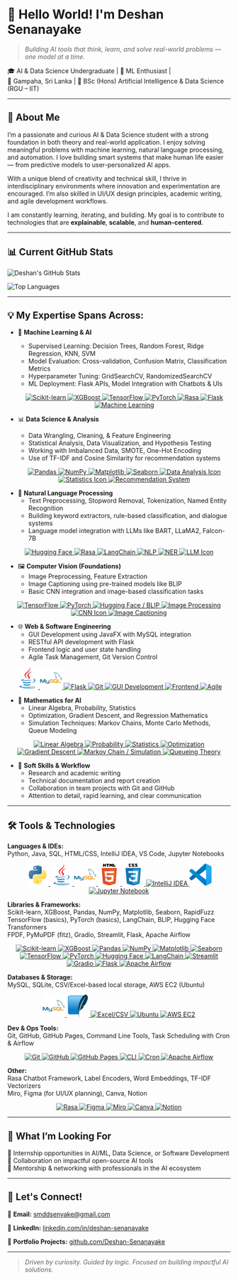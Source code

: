 # 👋 Hello World! I'm Deshan Senanayake

> *Building AI tools that think, learn, and solve real-world problems — one model at a time.*

🎓 AI & Data Science Undergraduate | 🤖 ML Enthusiast |  
📍 Gampaha, Sri Lanka | 💼 BSc (Hons) Artificial Intelligence & Data Science (RGU – IIT)

---

## 🧠 About Me

I’m a passionate and curious AI & Data Science student with a strong foundation in both theory and real-world application. I enjoy solving meaningful problems with machine learning, natural language processing, and automation. I love building smart systems that make human life easier — from predictive models to user-personalized AI apps.

With a unique blend of creativity and technical skill, I thrive in interdisciplinary environments where innovation and experimentation are encouraged. I’m also skilled in UI/UX design principles, academic writing, and agile development workflows.

I am constantly learning, iterating, and building. My goal is to contribute to technologies that are **explainable**, **scalable**, and **human-centered**.

---

## 📊 Current GitHub Stats

![Deshan's GitHub Stats](https://github-readme-stats.vercel.app/api?username=Deshan-Senanayake&show_icons=true&theme=react&count_private=true)



![Top Languages](https://github-readme-stats.vercel.app/api/top-langs/?username=Deshan-Senanayake&layout=compact&theme=react)

---


## 💡 My Expertise Spans Across:

- 🧠 **Machine Learning & AI**  
  - Supervised Learning: Decision Trees, Random Forest, Ridge Regression, KNN, SVM  
  - Model Evaluation: Cross-validation, Confusion Matrix, Classification Metrics  
  - Hyperparameter Tuning: GridSearchCV, RandomizedSearchCV  
  - ML Deployment: Flask APIs, Model Integration with Chatbots & UIs
 
  <p align="center">
  <!-- Scikit-learn -->
  <a href="https://scikit-learn.org/" target="_blank" rel="noreferrer">
    <img src="https://upload.wikimedia.org/wikipedia/commons/0/05/Scikit_learn_logo_small.svg" alt="Scikit-learn" width="50" height="50"/>
  </a>

  <!-- XGBoost -->
  <a href="https://xgboost.ai/" target="_blank" rel="noreferrer">
    <img src="https://raw.githubusercontent.com/Deshan-Senanayake/ai-assets/main/xgboost-logo.png" alt="XGBoost" width="50" height="50"/>
  </a>

  <!-- TensorFlow -->
  <a href="https://www.tensorflow.org/" target="_blank" rel="noreferrer">
    <img src="https://cdn.jsdelivr.net/gh/devicons/devicon/icons/tensorflow/tensorflow-original.svg" alt="TensorFlow" width="50" height="50"/>
  </a>

  <!-- PyTorch -->
  <a href="https://pytorch.org/" target="_blank" rel="noreferrer">
    <img src="https://cdn.jsdelivr.net/gh/devicons/devicon/icons/pytorch/pytorch-original.svg" alt="PyTorch" width="50" height="50"/>
  </a>

  <!-- Rasa -->
  <a href="https://rasa.com/" target="_blank" rel="noreferrer">
    <img src="https://avatars.githubusercontent.com/u/37041337?s=200&v=4" alt="Rasa" width="50" height="50"/>
  </a>

  <!-- Flask -->
  <a href="https://flask.palletsprojects.com/" target="_blank" rel="noreferrer">
    <img src="https://raw.githubusercontent.com/Deshan-Senanayake/ai-assets/main/flask-icon.png" alt="Flask" width="50" height="50"/>
  </a>

  <!-- General Machine Learning (symbolic icon) -->
  <a href="https://en.wikipedia.org/wiki/Machine_learning" target="_blank" rel="noreferrer">
    <img src="https://cdn-icons-png.flaticon.com/512/747/747376.png" alt="Machine Learning" width="50" height="50"/>
  </a>
</p>


- 📊 **Data Science & Analysis**  
  - Data Wrangling, Cleaning, & Feature Engineering  
  - Statistical Analysis, Data Visualization, and Hypothesis Testing  
  - Working with Imbalanced Data, SMOTE, One-Hot Encoding  
  - Use of TF-IDF and Cosine Similarity for recommendation systems
  
  <p align="center">
  <!-- Pandas -->
  <a href="https://pandas.pydata.org/" target="_blank" rel="noreferrer">
    <img src="https://cdn.jsdelivr.net/gh/devicons/devicon/icons/pandas/pandas-original.svg" alt="Pandas" width="50" height="50"/>
  </a>

  <!-- NumPy -->
  <a href="https://numpy.org/" target="_blank" rel="noreferrer">
    <img src="https://cdn.jsdelivr.net/gh/devicons/devicon/icons/numpy/numpy-original.svg" alt="NumPy" width="50" height="50"/>
  </a>

  <!-- Matplotlib -->
  <a href="https://matplotlib.org/" target="_blank" rel="noreferrer">
    <img src="https://matplotlib.org/_static/images/logo2.svg" alt="Matplotlib" width="50" height="50"/>
  </a>

  <!-- Seaborn -->
  <a href="https://seaborn.pydata.org/" target="_blank" rel="noreferrer">
    <img src="https://seaborn.pydata.org/_static/logo-wide-lightbg.svg" alt="Seaborn" width="80" height="40"/>
  </a>

  <!-- Symbolic: Data Science -->
  <a href="https://en.wikipedia.org/wiki/Data_analysis" target="_blank" rel="noreferrer">
    <img src="https://cdn-icons-png.flaticon.com/512/2421/2421203.png" alt="Data Analysis Icon" width="50" height="50"/>
  </a>

  <!-- Symbolic: Statistics -->
  <a href="https://en.wikipedia.org/wiki/Statistical_analysis" target="_blank" rel="noreferrer">
    <img src="https://cdn-icons-png.flaticon.com/512/3898/3898670.png" alt="Statistics Icon" width="50" height="50"/>
  </a>

  <!-- Symbolic: Recommendation / TF-IDF -->
  <a href="https://en.wikipedia.org/wiki/Recommendation_system" target="_blank" rel="noreferrer">
    <img src="https://cdn-icons-png.flaticon.com/512/2875/2875451.png" alt="Recommendation System" width="50" height="50"/>
  </a>
</p>


- 🤖 **Natural Language Processing**  
  - Text Preprocessing, Stopword Removal, Tokenization, Named Entity Recognition  
  - Building keyword extractors, rule-based classification, and dialogue systems  
  - Language model integration with LLMs like BART, LLaMA2, Falcon-7B  

<p align="center">
  <!-- Hugging Face Transformers -->
  <a href="https://huggingface.co/" target="_blank" rel="noreferrer">
    <img src="https://huggingface.co/front/assets/huggingface_logo.svg" alt="Hugging Face" width="50" height="50"/>
  </a>

  <!-- Rasa NLP -->
  <a href="https://rasa.com/" target="_blank" rel="noreferrer">
    <img src="https://avatars.githubusercontent.com/u/37041337?s=200&v=4" alt="Rasa" width="50" height="50"/>
  </a>

  <!-- LangChain (for LLM integration) -->
  <a href="https://www.langchain.com/" target="_blank" rel="noreferrer">
    <img src="https://avatars.githubusercontent.com/u/139895814?s=200&v=4" alt="LangChain" width="50" height="50"/>
  </a>

  <!-- Symbolic NLP / Text Processing -->
  <a href="https://en.wikipedia.org/wiki/Natural_language_processing" target="_blank" rel="noreferrer">
    <img src="https://cdn-icons-png.flaticon.com/512/1581/1581134.png" alt="NLP" width="50" height="50"/>
  </a>

  <!-- Symbolic Tokenization / NER -->
  <a href="https://en.wikipedia.org/wiki/Named-entity_recognition" target="_blank" rel="noreferrer">
    <img src="https://cdn-icons-png.flaticon.com/512/4783/4783699.png" alt="NER" width="50" height="50"/>
  </a>

  <!-- Symbolic LLM -->
  <a href="https://en.wikipedia.org/wiki/Large_language_model" target="_blank" rel="noreferrer">
    <img src="https://cdn-icons-png.flaticon.com/512/4479/4479303.png" alt="LLM Icon" width="50" height="50"/>
  </a>
</p>


- 🖼️ **Computer Vision (Foundations)**  
  - Image Preprocessing, Feature Extraction  
  - Image Captioning using pre-trained models like BLIP  
  - Basic CNN integration and image-based classification tasks  

<p align="center">
  <!-- TensorFlow -->
  <a href="https://www.tensorflow.org/" target="_blank" rel="noreferrer">
    <img src="https://cdn.jsdelivr.net/gh/devicons/devicon/icons/tensorflow/tensorflow-original.svg" alt="TensorFlow" width="50" height="50"/>
  </a>

  <!-- PyTorch -->
  <a href="https://pytorch.org/" target="_blank" rel="noreferrer">
    <img src="https://cdn.jsdelivr.net/gh/devicons/devicon/icons/pytorch/pytorch-original.svg" alt="PyTorch" width="50" height="50"/>
  </a>

  <!-- Hugging Face (for BLIP) -->
  <a href="https://huggingface.co/" target="_blank" rel="noreferrer">
    <img src="https://huggingface.co/front/assets/huggingface_logo.svg" alt="Hugging Face / BLIP" width="50" height="50"/>
  </a>

  <!-- Symbolic: Image Processing -->
  <a href="https://en.wikipedia.org/wiki/Image_processing" target="_blank" rel="noreferrer">
    <img src="https://cdn-icons-png.flaticon.com/512/3239/3239955.png" alt="Image Processing" width="50" height="50"/>
  </a>

  <!-- Symbolic: CNN / Vision -->
  <a href="https://en.wikipedia.org/wiki/Convolutional_neural_network" target="_blank" rel="noreferrer">
    <img src="https://cdn-icons-png.flaticon.com/512/9112/9112974.png" alt="CNN Icon" width="50" height="50"/>
  </a>

  <!-- Symbolic: Image Captioning -->
  <a href="https://en.wikipedia.org/wiki/Image_captioning" target="_blank" rel="noreferrer">
    <img src="https://cdn-icons-png.flaticon.com/512/5523/5523354.png" alt="Image Captioning" width="50" height="50"/>
  </a>
</p>


- 🌐 **Web & Software Engineering**  
  - GUI Development using JavaFX with MySQL integration  
  - RESTful API development with Flask  
  - Frontend logic and user state handling  
  - Agile Task Management, Git Version Control  

<p align="center">
  <!-- Java (for JavaFX) -->
  <a href="https://www.java.com/" target="_blank" rel="noreferrer">
    <img src="https://raw.githubusercontent.com/devicons/devicon/master/icons/java/java-original.svg" alt="JavaFX" width="50" height="50"/>
  </a>

  <!-- MySQL -->
  <a href="https://www.mysql.com/" target="_blank" rel="noreferrer">
    <img src="https://raw.githubusercontent.com/devicons/devicon/master/icons/mysql/mysql-original-wordmark.svg" alt="MySQL" width="50" height="50"/>
  </a>

  <!-- Flask -->
  <a href="https://flask.palletsprojects.com/" target="_blank" rel="noreferrer">
    <img src="https://raw.githubusercontent.com/Deshan-Senanayake/ai-assets/main/flask-icon.png" alt="Flask" width="50" height="50"/>
  </a>

  <!-- Git -->
  <a href="https://git-scm.com/" target="_blank" rel="noreferrer">
    <img src="https://www.vectorlogo.zone/logos/git-scm/git-scm-icon.svg" alt="Git" width="50" height="50"/>
  </a>

  <!-- Symbolic: GUI Dev -->
  <a href="https://en.wikipedia.org/wiki/Graphical_user_interface" target="_blank" rel="noreferrer">
    <img src="https://cdn-icons-png.flaticon.com/512/3144/3144456.png" alt="GUI Development" width="50" height="50"/>
  </a>

  <!-- Symbolic: Frontend Logic -->
  <a href="https://en.wikipedia.org/wiki/Web_application" target="_blank" rel="noreferrer">
    <img src="https://cdn-icons-png.flaticon.com/512/1006/1006363.png" alt="Frontend" width="50" height="50"/>
  </a>

  <!-- Symbolic: Agile / Task Management -->
  <a href="https://en.wikipedia.org/wiki/Agile_software_development" target="_blank" rel="noreferrer">
    <img src="https://cdn-icons-png.flaticon.com/512/4783/4783606.png" alt="Agile" width="50" height="50"/>
  </a>
</p>


- 🧪 **Mathematics for AI**  
  - Linear Algebra, Probability, Statistics  
  - Optimization, Gradient Descent, and Regression Mathematics  
  - Simulation Techniques: Markov Chains, Monte Carlo Methods, Queue Modeling  

<p align="center">
  <!-- Linear Algebra -->
  <a href="https://en.wikipedia.org/wiki/Linear_algebra" target="_blank" rel="noreferrer">
    <img src="https://cdn-icons-png.flaticon.com/512/206/206981.png" alt="Linear Algebra" width="50" height="50"/>
  </a>

  <!-- Probability -->
  <a href="https://en.wikipedia.org/wiki/Probability_theory" target="_blank" rel="noreferrer">
    <img src="https://cdn-icons-png.flaticon.com/512/4149/4149647.png" alt="Probability" width="50" height="50"/>
  </a>

  <!-- Statistics -->
  <a href="https://en.wikipedia.org/wiki/Statistics" target="_blank" rel="noreferrer">
    <img src="https://cdn-icons-png.flaticon.com/512/3898/3898670.png" alt="Statistics" width="50" height="50"/>
  </a>

  <!-- Optimization -->
  <a href="https://en.wikipedia.org/wiki/Mathematical_optimization" target="_blank" rel="noreferrer">
    <img src="https://cdn-icons-png.flaticon.com/512/1611/1611318.png" alt="Optimization" width="50" height="50"/>
  </a>

  <!-- Gradient Descent -->
  <a href="https://en.wikipedia.org/wiki/Gradient_descent" target="_blank" rel="noreferrer">
    <img src="https://cdn-icons-png.flaticon.com/512/2510/2510615.png" alt="Gradient Descent" width="50" height="50"/>
  </a>

  <!-- Simulation (Markov / Monte Carlo) -->
  <a href="https://en.wikipedia.org/wiki/Markov_chain" target="_blank" rel="noreferrer">
    <img src="https://cdn-icons-png.flaticon.com/512/9012/9012586.png" alt="Markov Chain / Simulation" width="50" height="50"/>
  </a>

  <!-- Queue Modeling -->
  <a href="https://en.wikipedia.org/wiki/Queueing_theory" target="_blank" rel="noreferrer">
    <img src="https://cdn-icons-png.flaticon.com/512/943/943204.png" alt="Queueing Theory" width="50" height="50"/>
  </a>
</p>


- 🧠 **Soft Skills & Workflow**  
  - Research and academic writing  
  - Technical documentation and report creation  
  - Collaboration in team projects with Git and GitHub  
  - Attention to detail, rapid learning, and clear communication



---

## 🛠️ Tools & Technologies

**Languages & IDEs:**  
Python, Java, SQL, HTML/CSS, IntelliJ IDEA, VS Code, Jupyter Notebooks  

<p align="center">
  <!-- Python -->
  <a href="https://www.python.org/" target="_blank" rel="noreferrer">
    <img src="https://raw.githubusercontent.com/devicons/devicon/master/icons/python/python-original.svg" alt="Python" width="50" height="50"/>
  </a>

  <!-- Java -->
  <a href="https://www.java.com/" target="_blank" rel="noreferrer">
    <img src="https://raw.githubusercontent.com/devicons/devicon/master/icons/java/java-original.svg" alt="Java" width="50" height="50"/>
  </a>

  <!-- SQL -->
  <a href="https://www.mysql.com/" target="_blank" rel="noreferrer">
    <img src="https://raw.githubusercontent.com/devicons/devicon/master/icons/mysql/mysql-original-wordmark.svg" alt="MySQL" width="50" height="50"/>
  </a>

  <!-- HTML5 -->
  <a href="https://html.spec.whatwg.org/" target="_blank" rel="noreferrer">
    <img src="https://raw.githubusercontent.com/devicons/devicon/master/icons/html5/html5-original-wordmark.svg" alt="HTML5" width="50" height="50"/>
  </a>

  <!-- CSS3 -->
  <a href="https://www.w3schools.com/css/" target="_blank" rel="noreferrer">
    <img src="https://raw.githubusercontent.com/devicons/devicon/master/icons/css3/css3-original-wordmark.svg" alt="CSS3" width="50" height="50"/>
  </a>

  <!-- IntelliJ IDEA -->
  <a href="https://www.jetbrains.com/idea/" target="_blank" rel="noreferrer">
    <img src="https://cdn.jsdelivr.net/gh/devicons/devicon/icons/intellij/intellij-original.svg" alt="IntelliJ IDEA" width="50" height="50"/>
  </a>

  <!-- VS Code -->
  <a href="https://code.visualstudio.com/" target="_blank" rel="noreferrer">
    <img src="https://raw.githubusercontent.com/devicons/devicon/master/icons/vscode/vscode-original.svg" alt="VS Code" width="50" height="50"/>
  </a>

  <!-- Jupyter Notebook -->
  <a href="https://jupyter.org/" target="_blank" rel="noreferrer">
    <img src="https://cdn.jsdelivr.net/gh/devicons/devicon/icons/jupyter/jupyter-original.svg" alt="Jupyter Notebook" width="50" height="50"/>
  </a>
</p>


**Libraries & Frameworks:**  
Scikit-learn, XGBoost, Pandas, NumPy, Matplotlib, Seaborn, RapidFuzz  
TensorFlow (basics), PyTorch (basics), LangChain, BLIP, Hugging Face Transformers  
FPDF, PyMuPDF (fitz), Gradio, Streamlit, Flask, Apache Airflow  

<p align="center">
  <!-- Scikit-learn -->
  <a href="https://scikit-learn.org/" target="_blank" rel="noreferrer">
    <img src="https://upload.wikimedia.org/wikipedia/commons/0/05/Scikit_learn_logo_small.svg" alt="Scikit-learn" width="50" height="50"/>
  </a>

  <!-- XGBoost -->
  <a href="https://xgboost.ai/" target="_blank" rel="noreferrer">
    <img src="https://raw.githubusercontent.com/Deshan-Senanayake/ai-assets/main/xgboost-logo.png" alt="XGBoost" width="50" height="50"/>
  </a>

  <!-- Pandas -->
  <a href="https://pandas.pydata.org/" target="_blank" rel="noreferrer">
    <img src="https://cdn.jsdelivr.net/gh/devicons/devicon/icons/pandas/pandas-original.svg" alt="Pandas" width="50" height="50"/>
  </a>

  <!-- NumPy -->
  <a href="https://numpy.org/" target="_blank" rel="noreferrer">
    <img src="https://cdn.jsdelivr.net/gh/devicons/devicon/icons/numpy/numpy-original.svg" alt="NumPy" width="50" height="50"/>
  </a>

  <!-- Matplotlib -->
  <a href="https://matplotlib.org/" target="_blank" rel="noreferrer">
    <img src="https://matplotlib.org/_static/images/logo2.svg" alt="Matplotlib" width="50" height="50"/>
  </a>

  <!-- Seaborn -->
  <a href="https://seaborn.pydata.org/" target="_blank" rel="noreferrer">
    <img src="https://seaborn.pydata.org/_static/logo-wide-lightbg.svg" alt="Seaborn" width="80" height="40"/>
  </a>

  <!-- TensorFlow -->
  <a href="https://www.tensorflow.org/" target="_blank" rel="noreferrer">
    <img src="https://cdn.jsdelivr.net/gh/devicons/devicon/icons/tensorflow/tensorflow-original.svg" alt="TensorFlow" width="50" height="50"/>
  </a>

  <!-- PyTorch -->
  <a href="https://pytorch.org/" target="_blank" rel="noreferrer">
    <img src="https://cdn.jsdelivr.net/gh/devicons/devicon/icons/pytorch/pytorch-original.svg" alt="PyTorch" width="50" height="50"/>
  </a>

  <!-- Hugging Face -->
  <a href="https://huggingface.co/" target="_blank" rel="noreferrer">
    <img src="https://huggingface.co/front/assets/huggingface_logo.svg" alt="Hugging Face" width="50" height="50"/>
  </a>

  <!-- LangChain -->
  <a href="https://www.langchain.com/" target="_blank" rel="noreferrer">
    <img src="https://avatars.githubusercontent.com/u/139895814?s=200&v=4" alt="LangChain" width="50" height="50"/>
  </a>

  <!-- Streamlit -->
  <a href="https://streamlit.io/" target="_blank" rel="noreferrer">
    <img src="https://streamlit.io/images/brand/streamlit-logo-primary-colormark-darktext.png" alt="Streamlit" width="60" height="50"/>
  </a>

  <!-- Gradio -->
  <a href="https://gradio.app/" target="_blank" rel="noreferrer">
    <img src="https://gradio.app/assets/img/logo.svg" alt="Gradio" width="50" height="50"/>
  </a>

  <!-- Flask -->
  <a href="https://flask.palletsprojects.com/" target="_blank" rel="noreferrer">
    <img src="https://raw.githubusercontent.com/Deshan-Senanayake/ai-assets/main/flask-icon.png" alt="Flask" width="50" height="50"/>
  </a>

  <!-- Apache Airflow -->
  <a href="https://airflow.apache.org/" target="_blank" rel="noreferrer">
    <img src="https://upload.wikimedia.org/wikipedia/commons/d/de/AirflowLogo.png" alt="Apache Airflow" width="100" height="50"/>
  </a>
</p>


**Databases & Storage:**  
MySQL, SQLite, CSV/Excel-based local storage, AWS EC2 (Ubuntu)  

<p align="center">
  <!-- MySQL -->
  <a href="https://www.mysql.com/" target="_blank" rel="noreferrer">
    <img src="https://raw.githubusercontent.com/devicons/devicon/master/icons/mysql/mysql-original-wordmark.svg" alt="MySQL" width="50" height="50"/>
  </a>

  <!-- SQLite -->
  <a href="https://www.sqlite.org/" target="_blank" rel="noreferrer">
    <img src="https://raw.githubusercontent.com/devicons/devicon/master/icons/sqlite/sqlite-original.svg" alt="SQLite" width="50" height="50"/>
  </a>

  <!-- CSV / Excel (represented by Excel logo) -->
  <a href="https://www.microsoft.com/en-us/microsoft-365/excel" target="_blank" rel="noreferrer">
    <img src="https://cdn.jsdelivr.net/gh/devicons/devicon/icons/filezilla/filezilla-plain.svg" alt="Excel/CSV" width="50" height="50"/>
  </a>

  <!-- AWS EC2 (Ubuntu Logo as EC2 host) -->
  <a href="https://ubuntu.com/" target="_blank" rel="noreferrer">
    <img src="https://assets.ubuntu.com/v1/29985a98-ubuntu-logo32.png" alt="Ubuntu" width="50" height="50"/>
  </a>
  <a href="https://aws.amazon.com/ec2/" target="_blank" rel="noreferrer">
    <img src="https://cdn.jsdelivr.net/gh/devicons/devicon/icons/amazonwebservices/amazonwebservices-original.svg" alt="AWS EC2" width="50" height="50"/>
  </a>
</p>


**Dev & Ops Tools:**  
Git, GitHub, GitHub Pages, Command Line Tools, Task Scheduling with Cron & Airflow  

<p align="center">
  <!-- Git -->
  <a href="https://git-scm.com/" target="_blank" rel="noreferrer">
    <img src="https://www.vectorlogo.zone/logos/git-scm/git-scm-icon.svg" alt="Git" width="50" height="50"/>
  </a>

  <!-- GitHub -->
  <a href="https://github.com/" target="_blank" rel="noreferrer">
    <img src="https://cdn.jsdelivr.net/gh/devicons/devicon/icons/github/github-original.svg" alt="GitHub" width="50" height="50"/>
  </a>

  <!-- GitHub Pages (represented with Octocat or globe) -->
  <a href="https://pages.github.com/" target="_blank" rel="noreferrer">
    <img src="https://avatars.githubusercontent.com/u/9919?s=200&v=4" alt="GitHub Pages" width="50" height="50"/>
  </a>

  <!-- Command Line Tools -->
  <a href="https://en.wikipedia.org/wiki/Command-line_interface" target="_blank" rel="noreferrer">
    <img src="https://img.icons8.com/ios-filled/50/000000/console.png" alt="CLI" width="50" height="50"/>
  </a>

  <!-- Cron (represented by clock gear icon) -->
  <a href="https://en.wikipedia.org/wiki/Cron" target="_blank" rel="noreferrer">
    <img src="https://img.icons8.com/fluency/48/schedule.png" alt="Cron" width="48" height="48"/>
  </a>

  <!-- Apache Airflow -->
  <a href="https://airflow.apache.org/" target="_blank" rel="noreferrer">
    <img src="https://upload.wikimedia.org/wikipedia/commons/d/de/AirflowLogo.png" alt="Apache Airflow" width="100" height="50"/>
  </a>
</p>


**Other:**  
Rasa Chatbot Framework, Label Encoders, Word Embeddings, TF-IDF Vectorizers  
Miro, Figma (for UI/UX planning), Canva, Notion  

<p align="center">
  <!-- Rasa Chatbot Framework -->
  <a href="https://rasa.com/" target="_blank" rel="noreferrer">
    <img src="https://avatars.githubusercontent.com/u/37041337?s=200&v=4" alt="Rasa" width="50" height="50"/>
  </a>

  <!-- Figma -->
  <a href="https://figma.com/" target="_blank" rel="noreferrer">
    <img src="https://www.vectorlogo.zone/logos/figma/figma-icon.svg" alt="Figma" width="50" height="50"/>
  </a>

  <!-- Miro -->
  <a href="https://miro.com/" target="_blank" rel="noreferrer">
    <img src="https://cdn.worldvectorlogo.com/logos/miro-2.svg" alt="Miro" width="50" height="50"/>
  </a>

  <!-- Canva -->
  <a href="https://www.canva.com/" target="_blank" rel="noreferrer">
    <img src="https://cdn-icons-png.flaticon.com/512/5968/5968705.png" alt="Canva" width="50" height="50"/>
  </a>

  <!-- Notion -->
  <a href="https://www.notion.so/" target="_blank" rel="noreferrer">
    <img src="https://upload.wikimedia.org/wikipedia/commons/4/45/Notion_app_logo.png" alt="Notion" width="50" height="50"/>
  </a>
</p>



---

## 🎯 What I’m Looking For

📌 Internship opportunities in AI/ML, Data Science, or Software Development  
📌 Collaboration on impactful open-source AI tools  
📌 Mentorship & networking with professionals in the AI ecosystem

---

## 💬 Let's Connect!

📧 **Email:** smddsenyake@gmail.com  

🔗 **LinkedIn:** [linkedin.com/in/deshan-senanayake](https://www.linkedin.com/in/deshan-senanayake-7a0695292/)

📁 **Portfolio Projects:** [github.com/Deshan-Senanayake](https://github.com/Deshan-Senanayake)

---

> *Driven by curiosity. Guided by logic. Focused on building impactful AI solutions.*
